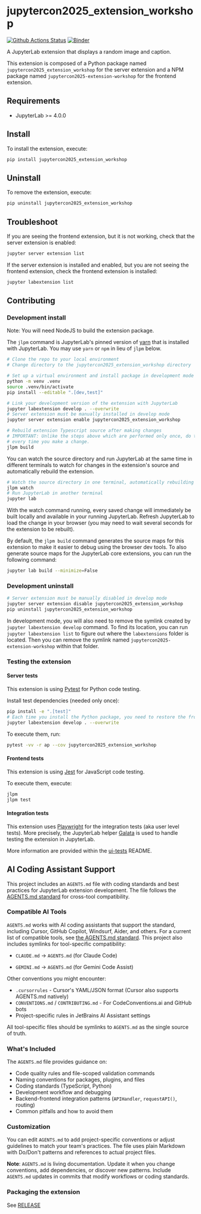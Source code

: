 # jupytercon2025_extension_workshop

[![Github Actions Status](https://github.com/jupytercon/jupytercon2025-developingextensions-demo/workflows/Build/badge.svg)](https://github.com/jupytercon/jupytercon2025-developingextensions-demo/actions/workflows/build.yml)
[![Binder](https://mybinder.org/badge_logo.svg)](https://mybinder.org/v2/gh/jupytercon/jupytercon2025-developingextensions-demo/main?urlpath=lab)


A JupyterLab extension that displays a random image and caption.

This extension is composed of a Python package named `jupytercon2025_extension_workshop`
for the server extension and a NPM package named `jupytercon2025-extension-workshop`
for the frontend extension.

## Requirements

- JupyterLab >= 4.0.0

## Install

To install the extension, execute:

```bash
pip install jupytercon2025_extension_workshop
```

## Uninstall

To remove the extension, execute:

```bash
pip uninstall jupytercon2025_extension_workshop
```

## Troubleshoot

If you are seeing the frontend extension, but it is not working, check
that the server extension is enabled:

```bash
jupyter server extension list
```

If the server extension is installed and enabled, but you are not seeing
the frontend extension, check the frontend extension is installed:

```bash
jupyter labextension list
```

## Contributing

### Development install

Note: You will need NodeJS to build the extension package.

The `jlpm` command is JupyterLab's pinned version of
[yarn](https://yarnpkg.com/) that is installed with JupyterLab. You may use
`yarn` or `npm` in lieu of `jlpm` below.

```bash
# Clone the repo to your local environment
# Change directory to the jupytercon2025_extension_workshop directory

# Set up a virtual environment and install package in development mode
python -m venv .venv
source .venv/bin/activate
pip install --editable ".[dev,test]"

# Link your development version of the extension with JupyterLab
jupyter labextension develop . --overwrite
# Server extension must be manually installed in develop mode
jupyter server extension enable jupytercon2025_extension_workshop

# Rebuild extension Typescript source after making changes
# IMPORTANT: Unlike the steps above which are performed only once, do this step
# every time you make a change.
jlpm build
```

You can watch the source directory and run JupyterLab at the same time in different terminals to watch for changes in the extension's source and automatically rebuild the extension.

```bash
# Watch the source directory in one terminal, automatically rebuilding when needed
jlpm watch
# Run JupyterLab in another terminal
jupyter lab
```

With the watch command running, every saved change will immediately be built locally and available in your running JupyterLab. Refresh JupyterLab to load the change in your browser (you may need to wait several seconds for the extension to be rebuilt).

By default, the `jlpm build` command generates the source maps for this extension to make it easier to debug using the browser dev tools. To also generate source maps for the JupyterLab core extensions, you can run the following command:

```bash
jupyter lab build --minimize=False
```

### Development uninstall

```bash
# Server extension must be manually disabled in develop mode
jupyter server extension disable jupytercon2025_extension_workshop
pip uninstall jupytercon2025_extension_workshop
```

In development mode, you will also need to remove the symlink created by `jupyter labextension develop`
command. To find its location, you can run `jupyter labextension list` to figure out where the `labextensions`
folder is located. Then you can remove the symlink named `jupytercon2025-extension-workshop` within that folder.

### Testing the extension

#### Server tests

This extension is using [Pytest](https://docs.pytest.org/) for Python code testing.

Install test dependencies (needed only once):

```sh
pip install -e ".[test]"
# Each time you install the Python package, you need to restore the front-end extension link
jupyter labextension develop . --overwrite
```

To execute them, run:

```sh
pytest -vv -r ap --cov jupytercon2025_extension_workshop
```

#### Frontend tests

This extension is using [Jest](https://jestjs.io/) for JavaScript code testing.

To execute them, execute:

```sh
jlpm
jlpm test
```

#### Integration tests

This extension uses [Playwright](https://playwright.dev/docs/intro) for the integration tests (aka user level tests).
More precisely, the JupyterLab helper [Galata](https://github.com/jupyterlab/jupyterlab/tree/master/galata) is used to handle testing the extension in JupyterLab.

More information are provided within the [ui-tests](./ui-tests/README.md) README.

## AI Coding Assistant Support

This project includes an `AGENTS.md` file with coding standards and best practices for JupyterLab extension development. The file follows the [AGENTS.md standard](https://agents.md) for cross-tool compatibility.

### Compatible AI Tools

`AGENTS.md` works with AI coding assistants that support the standard, including Cursor, GitHub Copilot, Windsurf, Aider, and others. For a current list of compatible tools, see [the AGENTS.md standard](https://agents.md).
This project also includes symlinks for tool-specific compatibility:

- `CLAUDE.md` → `AGENTS.md` (for Claude Code)

- `GEMINI.md` → `AGENTS.md` (for Gemini Code Assist)

Other conventions you might encounter:

- `.cursorrules` - Cursor's YAML/JSON format (Cursor also supports AGENTS.md natively)
- `CONVENTIONS.md` / `CONTRIBUTING.md` - For CodeConventions.ai and GitHub bots
- Project-specific rules in JetBrains AI Assistant settings

All tool-specific files should be symlinks to `AGENTS.md` as the single source of truth.

### What's Included

The `AGENTS.md` file provides guidance on:

- Code quality rules and file-scoped validation commands
- Naming conventions for packages, plugins, and files
- Coding standards (TypeScript, Python)
- Development workflow and debugging
- Backend-frontend integration patterns (`APIHandler`, `requestAPI()`, routing)
- Common pitfalls and how to avoid them

### Customization

You can edit `AGENTS.md` to add project-specific conventions or adjust guidelines to match your team's practices. The file uses plain Markdown with Do/Don't patterns and references to actual project files.

**Note**: `AGENTS.md` is living documentation. Update it when you change conventions, add dependencies, or discover new patterns. Include `AGENTS.md` updates in commits that modify workflows or coding standards.

### Packaging the extension

See [RELEASE](RELEASE.md)
